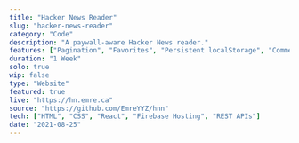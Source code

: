 ```yaml
---
title: "Hacker News Reader"
slug: "hacker-news-reader"
category: "Code"
description: "A paywall-aware Hacker News reader."
features: ["Pagination", "Favorites", "Persistent localStorage", "Comments"]
duration: "1 Week"
solo: true
wip: false
type: "Website"
featured: true
live: "https://hn.emre.ca"
source: "https://github.com/EmreYYZ/hnn"
tech: ["HTML", "CSS", "React", "Firebase Hosting", "REST APIs"]
date: "2021-08-25"
---
```

